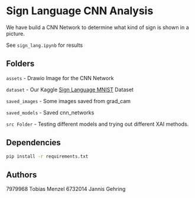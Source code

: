 # Sign Language CNN Analysis

We have build a CNN Network to determine what kind of sign is shown in a picture.

See `sign_lang.ipynb` for results

## Folders

`assets` - Drawio Image for the CNN Network

`dataset` - Our Kaggle [Sign Language MNIST](https://www.kaggle.com/datasets/datamunge/sign-language-mnist) Dataset

`saved_images` - Some images saved from grad_cam

`saved_models` - Saved cnn_networks

`src Folder` - Testing different models and trying out different XAI methods.

## Dependencies

```bash
pip install -r requirements.txt
```

## Authors

7979968 Tobias Menzel
6732014 Jannis Gehring
